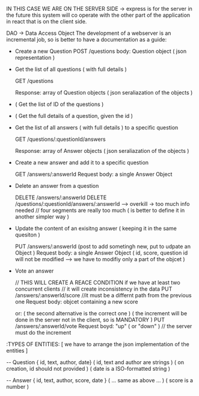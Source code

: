 IN THIS CASE WE ARE ON THE SERVER SIDE -> express is for the server
in the future this system will co operate with the other part of the application in react 
that is on the client side.

DAO -> Data Access Object
The development of a webserver is an incremental job, so is better to have a documentation as a guide:

- Create a new Question 
        POST /questions
        body: Question object ( json representation )

- Get the list of all questions ( with full details )

    GET /questions

    Response: array of Question objects ( json seraliazation of the objects ) 

- ( Get the list of ID of the questions )
- ( Get the full details of a question, given the id )

- Get the list of all answers ( with full details ) to a specific question

    GET /questions/:questionId/answers

    Response: array of Answer objects ( json seraliazation of the objects ) 

- Create a new answer and add it to a specific question

    GET /answers/:answerId
    Request body: a single Answer Object 

- Delete an answer from a question

    DELETE /answers/:answerId
    DELETE /questions/:questionId/answers/:answerId --> overkill -> too much info needed
    // four segments are really too much ( is better to define it in another simpler way )

- Update the content of an exisitng answer ( keeping it in the same quesiton ) 

    PUT /answers/:answerId (post to add sometingh new, put to udpate an Object )
    Request body: a single Answer Object
    ( id, score, question id will not be modified --> we have to modifiy only a part of the objcet )

- Vote an answer 

    // THIS WILL CREATE A REACE CONDITION if we have at least two concurrent clients
    // it will create inconsistency in the data
    PUT /answers/:answerId/score  //it must be a differnt path from the previous one
    Request body: objcet containing a new score

    or: ( the second alternative is the correct one )
        ( the increment will be done in the server not in the client, so is MANDATORY ) 
    PUT /answers/:answerId/vote
    Request boyd: "up" ( or "down" )  // the server must do the increment 


:TYPES OF ENTITIES:
[ we have to arrange the json implementation of the entities ]

-- Question
   { id, text, author, date}
   ( id, text and author are strings )
   ( on creation, id should not provided )
   ( date is a ISO-formatted string )


-- Answer
   { id, text, author, score, date }
   ( ... same as above ... )
   ( score is a number )
 
